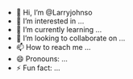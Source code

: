 - 👋 Hi, I’m @Larryjohnso
- 👀 I’m interested in ...
- 🌱 I’m currently learning ...
- 💞️ I’m looking to collaborate on ...
- 📫 How to reach me ...
- 😄 Pronouns: ...
- ⚡ Fun fact: ...

<!---
Larryjohnso/Larryjohnso is a ✨ special ✨ repository because its `README.md` (this file) appears on your GitHub profile.
You can click the Preview link to take a look at your changes.
--->
